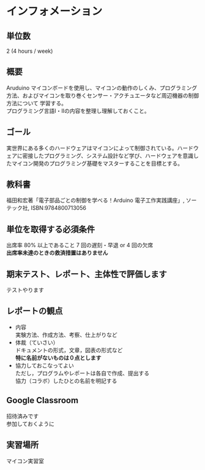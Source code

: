 # インフォメーション

## 単位数  
  2 (4 hours / week)

## 概要  
Aruduino マイコンボードを使用し、マイコンの動作のしくみ、プログラミング方法、およびマイコンを取り巻くセンサー・アクチュエータなど周辺機器の制御方法について
学習する。  </br>
プログラミング言語I・IIの内容を整理し理解しておくこと。

## ゴール  
実世界にある多くのハードウェアはマイコンによって制御されている。ハードウェアに密接したプログラミング、システム設計など学び、ハードウェアを意識したマイコン開発のプログラミング基礎をマスターすることを目標とする。

## 教科書
福田和宏著「電子部品ごとの制御を学べる！Arduino 電子工作実践講座」, ソーテック社, ISBN:9784800713056


## 単位を取得する必須条件  
出席率 80% 以上であること 
7 回の遅刻・早退 or 4 回の欠席  
**出席率未達のときの救済措置はありません**

## 期末テスト、レポート、主体性で評価します  
テストやります

## レポートの観点
  - 内容  
  実験方法、作成方法、考察、仕上がりなど
  - 体裁（ていさい）  
  ドキュメントの形式，文章，図表の形式など  
  **特に名前がないものは０点とします**  
  - 協力しておこなってよい  
  ただし，プログラムやレポートは各自で作成、提出する  
  協力（コラボ）したひとの名前を明記する  

## Google Classroom  
招待済みです  
参加しておくように

## 実習場所  
マイコン実習室
